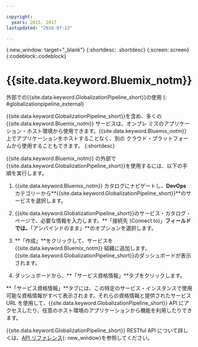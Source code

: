 ```yaml
---

copyright:
  years: 2015, 2017
lastupdated: "2016-07-13"

---
```


{:new_window: target="_blank"}
{:shortdesc: .shortdesc}
{:screen:.screen}
{:codeblock:.codeblock}

# {{site.data.keyword.Bluemix_notm}}
 外部での{{site.data.keyword.GlobalizationPipeline_short}}の使用
{: #globalizationpipeline_external}

{{site.data.keyword.GlobalizationPipeline_short}}を含め、多くの {{site.data.keyword.Bluemix_notm}} サービスは、オンプレ
ミスのアプリケーション・ホスト環境から使用できます。{{site.data.keyword.Bluemix_notm}} 上でアプリケーションをホストすることなく、別の
クラウド・プラットフォームから使用することもできます。
{:shortdesc}

{{site.data.keyword.Bluemix_notm}} の外部で{{site.data.keyword.GlobalizationPipeline_short}}を使用するには、以下の手順を実行します。

1. {{site.data.keyword.Bluemix_notm}} カタログにナビゲートし、**DevOps** カテゴリーから**{{site.data.keyword.GlobalizationPipeline_short}}**のサービスを選択します。

2. {{site.data.keyword.GlobalizationPipeline_short}}のサービス・カタログ・ページで、必要な情報を入力します。**「接続先 (Connect to)」**フィールドでは、**「アンバインドのまま」**のオプションを選択します。

3. **「作成」**をクリックして、サービスを {{site.data.keyword.Bluemix_notm}} 組織に追加します。{{site.data.keyword.GlobalizationPipeline_short}}のダッシュボードが表示されます。

4. ダッシュボードから、**「サービス資格情報」**タブをクリックします。  

**「サービス資格情報」**タブには、この特定のサービス・インスタンスで使用可能な資格情報がすべて表示されます。それらの資格情報と提供されたサービス URL を使用して、{{site.data.keyword.GlobalizationPipeline_short}} API にアクセスしたり、任意のホスト環境のアプリケーションから機能を利用したりできます。

{{site.data.keyword.GlobalizationPipeline_short}} RESTful API について詳しくは、[API リファレンス](https://gp-rest.ng.bluemix.net/translate/swagger/index.html){: new_window}を参照してください。
